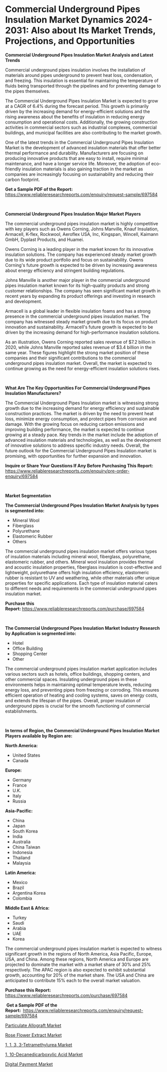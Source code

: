 <p><h1>Commercial Underground Pipes Insulation Market Dynamics 2024-2031: Also about Its Market Trends, Projections, and Opportunities</h1></p><p><strong>Commercial Underground Pipes Insulation Market Analysis and Latest Trends</strong></p>
<p><p>Commercial underground pipes insulation involves the installation of materials around pipes underground to prevent heat loss, condensation, and freezing. This insulation is essential for maintaining the temperature of fluids being transported through the pipelines and for preventing damage to the pipes themselves.</p><p>The Commercial Underground Pipes Insulation Market is expected to grow at a CAGR of 6.4% during the forecast period. This growth is primarily driven by the increasing demand for energy-efficient solutions and the rising awareness about the benefits of insulation in reducing energy consumption and operational costs. Additionally, the growing construction activities in commercial sectors such as industrial complexes, commercial buildings, and municipal facilities are also contributing to the market growth.</p><p>One of the latest trends in the Commercial Underground Pipes Insulation Market is the development of advanced insulation materials that offer better thermal performance and durability. Manufacturers are focusing on producing innovative products that are easy to install, require minimal maintenance, and have a longer service life. Moreover, the adoption of eco-friendly insulation materials is also gaining traction in the market as companies are increasingly focusing on sustainability and reducing their carbon footprint.</p></p>
<p><strong>Get a Sample PDF of the Report:&nbsp;</strong> <a href="https://www.reliableresearchreports.com/enquiry/request-sample/697584">https://www.reliableresearchreports.com/enquiry/request-sample/697584</a></p>
<p>&nbsp;</p>
<p><strong>Commercial Underground Pipes Insulation Major Market Players</strong></p>
<p><p>The commercial underground pipes insulation market is highly competitive with key players such as Owens Corning, Johns Manville, Knauf Insulation, Armacell, K-flex, Rockwool, Aeroflex USA, Inc, Kingspan, Wincell, Kaimann GmbH, Dyplast Products, and Huamei.</p><p>Owens Corning is a leading player in the market known for its innovative insulation solutions. The company has experienced steady market growth due to its wide product portfolio and focus on sustainability. Owens Corning's future growth is expected to be driven by increasing awareness about energy efficiency and stringent building regulations.</p><p>Johns Manville is another major player in the commercial underground pipes insulation market known for its high-quality products and strong customer relationships. The company has seen significant market growth in recent years by expanding its product offerings and investing in research and development.</p><p>Armacell is a global leader in flexible insulation foams and has a strong presence in the commercial underground pipes insulation market. The company has witnessed steady market growth due to its focus on product innovation and sustainability. Armacell's future growth is expected to be driven by the increasing demand for high-performance insulation solutions.</p><p>As an illustration, Owens Corning reported sales revenue of $7.2 billion in 2020, while Johns Manville reported sales revenue of $3.4 billion in the same year. These figures highlight the strong market position of these companies and their significant contributions to the commercial underground pipes insulation market. Overall, the market is expected to continue growing as the need for energy-efficient insulation solutions rises.</p></p>
<p>&nbsp;</p>
<p><strong>What Are The Key Opportunities For Commercial Underground Pipes Insulation Manufacturers?</strong></p>
<p><p>The Commercial Underground Pipes Insulation market is witnessing strong growth due to the increasing demand for energy efficiency and sustainable construction practices. The market is driven by the need to prevent heat loss, minimize energy consumption, and protect pipes from corrosion and damage. With the growing focus on reducing carbon emissions and improving building performance, the market is expected to continue growing at a steady pace. Key trends in the market include the adoption of advanced insulation materials and technologies, as well as the development of innovative solutions to address specific industry needs. Overall, the future outlook for the Commercial Underground Pipes Insulation market is promising, with opportunities for further expansion and innovation.</p></p>
<p><strong>Inquire or Share Your Questions If Any Before Purchasing This Report:</strong> <a href="https://www.reliableresearchreports.com/enquiry/pre-order-enquiry/697584">https://www.reliableresearchreports.com/enquiry/pre-order-enquiry/697584</a></p>
<p>&nbsp;</p>
<p><strong>Market Segmentation</strong></p>
<p><strong>The Commercial Underground Pipes Insulation Market Analysis by types is segmented into:</strong></p>
<p><ul><li>Mineral Wool</li><li>Fiberglass</li><li>Polyurethane</li><li>Elastomeric Rubber</li><li>Others</li></ul></p>
<p><p>The commercial underground pipes insulation market offers various types of insulation materials including mineral wool, fiberglass, polyurethane, elastomeric rubber, and others. Mineral wool insulation provides thermal and acoustic insulation properties, fiberglass insulation is cost-effective and lightweight, polyurethane offers high insulation efficiency, elastomeric rubber is resistant to UV and weathering, while other materials offer unique properties for specific applications. Each type of insulation material caters to different needs and requirements in the commercial underground pipes insulation market.</p></p>
<p><strong>Purchase this Report:&nbsp;</strong><a href="https://www.reliableresearchreports.com/purchase/697584">https://www.reliableresearchreports.com/purchase/697584</a></p>
<p>&nbsp;</p>
<p><strong>The Commercial Underground Pipes Insulation Market Industry Research by Application is segmented into:</strong></p>
<p><ul><li>Hotel</li><li>Office Building</li><li>Shopping Center</li><li>Other</li></ul></p>
<p><p>The commercial underground pipes insulation market application includes various sectors such as hotels, office buildings, shopping centers, and other commercial spaces. Insulating underground pipes in these environments helps in maintaining optimal temperature levels, reducing energy loss, and preventing pipes from freezing or corroding. This ensures efficient operation of heating and cooling systems, saves on energy costs, and extends the lifespan of the pipes. Overall, proper insulation of underground pipes is crucial for the smooth functioning of commercial establishments.</p></p>
<p>&nbsp;</p>
<p><strong>In terms of Region, the Commercial Underground Pipes Insulation Market Players available by Region are:</strong></p>
<p>
    <p> <strong> North America: </strong>
        <ul>
            <li>United States</li>
            <li>Canada</li>
        </ul>
        </p> 
    <p> <strong> Europe: </strong>
        <ul>
            <li>Germany</li>
            <li>France</li>
            <li>U.K.</li>
            <li>Italy</li>
            <li>Russia</li>
        </ul>
        </p> 
    <p> <strong> Asia-Pacific: </strong>
        <ul>
            <li>China</li>
            <li>Japan</li>
            <li>South Korea</li>
            <li>India</li>
            <li>Australia</li>
            <li>China Taiwan</li>
            <li>Indonesia</li>
            <li>Thailand</li>
            <li>Malaysia</li>
        </ul>
        </p> 
    <p> <strong> Latin America: </strong>
        <ul>
            <li>Mexico</li>
            <li>Brazil</li>
            <li>Argentina Korea</li>
            <li>Colombia</li>
        </ul>
        </p> 
    <p> <strong> Middle East & Africa: </strong>
        <ul>
            <li>Turkey</li>
            <li>Saudi</li>
            <li>Arabia</li>
            <li>UAE</li>
            <li>Korea</li>
        </ul>
    </p>
    </p>
<p><p>The commercial underground pipes insulation market is expected to witness significant growth in the regions of North America, Asia Pacific, Europe, USA, and China. Among these regions, North America and Europe are projected to dominate the market with a market share of 30% and 25% respectively. The APAC region is also expected to exhibit substantial growth, accounting for 20% of the market share. The USA and China are anticipated to contribute 15% each to the overall market valuation.</p></p>
<p><strong>Purchase this Report: </strong><a href="https://www.reliableresearchreports.com/purchase/697584">https://www.reliableresearchreports.com/purchase/697584</a></p>
<p>&nbsp;<strong>Get a Sample PDF of the Report:&nbsp;&nbsp;</strong><a href="https://www.reliableresearchreports.com/enquiry/request-sample/697584">https://www.reliableresearchreports.com/enquiry/request-sample/697584</a></p>
<p><strong></strong></p>
<p><p><a href="https://issuu.com/reportprime-2/docs/particulate-allograft-market-size-2030.pptx">Particulate Allograft Market</a></p><p><a href="https://issuu.com/reportprime-2/docs/rose-flower-extract-market-size-2030.pptx">Rose Flower Extract Market</a></p><p><a href="https://github.com/cecuraprangm/Market-Research-Report-List-1/blob/main/1-1-3-3-tetramethylurea-market.md">1, 1, 3, 3-Tetramethylurea Market</a></p><p><a href="https://github.com/fiixsa/Market-Research-Report-List-1/blob/main/1-10-decanedicarboxylic-acid-market.md">1, 10-Decanedicarboxylic Acid Market</a></p><p><a href="https://medium.com/p/c9fd6d3e6cb8/edit">Digital Payment Market</a></p></p>